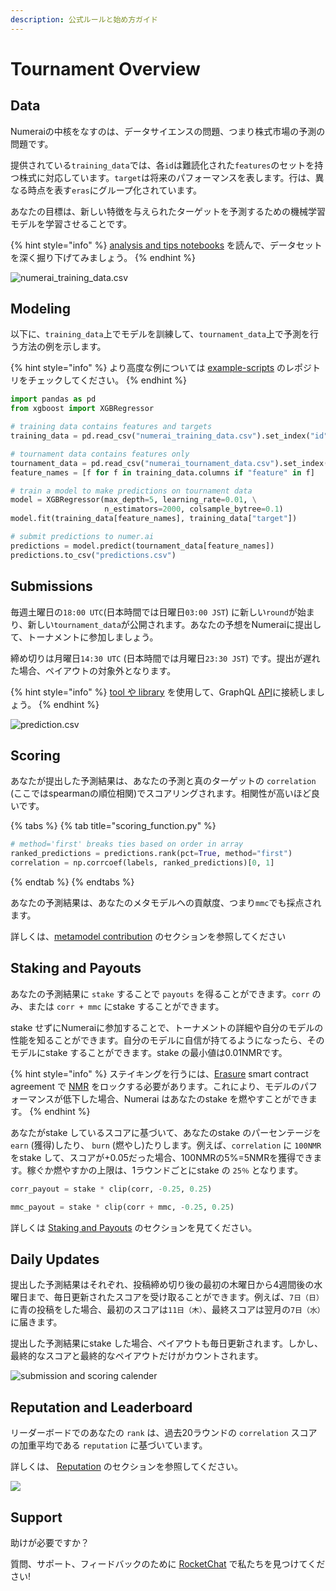 ```yaml
---
description: 公式ルールと始め方ガイド
---
```


# Tournament Overview

## Data

Numeraiの中核をなすのは、データサイエンスの問題、つまり株式市場の予測の問題です。

提供されている`training_data`では、各`id`は難読化された`features`のセットを持つ株式に対応しています。`target`は将来のパフォーマンスを表します。行は、異なる時点を表す`eras`にグループ化されています。

あなたの目標は、新しい特徴を与えられたターゲットを予測するための機械学習モデルを学習させることです。

{% hint style="info" %}
[analysis and tips notebooks](https://github.com/numerai/example-scripts/blob/master/analysis_and_tips.ipynb) を読んで、データセットを深く掘り下げてみましょう。
{% endhint %}

![numerai\_training\_data.csv](../.gitbook/assets/image%20%282%29.png)

## Modeling

以下に、`training_data`上でモデルを訓練して、`tournament_data`上で予測を行う方法の例を示します。

{% hint style="info" %}
より高度な例については [example-scripts](https://github.com/numerai/example-scripts) のレポジトリをチェックしてください。
{% endhint %}

```python
import pandas as pd
from xgboost import XGBRegressor

# training data contains features and targets
training_data = pd.read_csv("numerai_training_data.csv").set_index("id")

# tournament data contains features only
tournament_data = pd.read_csv("numerai_tournament_data.csv").set_index("id")
feature_names = [f for f in training_data.columns if "feature" in f]

# train a model to make predictions on tournament data
model = XGBRegressor(max_depth=5, learning_rate=0.01, \
                     n_estimators=2000, colsample_bytree=0.1)
model.fit(training_data[feature_names], training_data["target"])

# submit predictions to numer.ai
predictions = model.predict(tournament_data[feature_names])
predictions.to_csv("predictions.csv")
```

## Submissions

毎週土曜日の`18:00 UTC`\(日本時間では日曜日`03:00 JST`\) に新しい`round`が始まり、新しい`tournament_data`が公開されます。あなたの予想をNumeraiに提出して、トーナメントに参加しましょう。

 締め切りは月曜日`14:30 UTC` \(日本時間では月曜日`23:30 JST`\) です。提出が遅れた場合、ペイアウトの対象外となります。

{% hint style="info" %}
[tool や library](https://docs.numer.ai/tournament/tools) を使用して、GraphQL [API](https://api-tournament.numer.ai/)に接続しましょう。
{% endhint %}

![prediction.csv](../.gitbook/assets/image%20%283%29.png)

## Scoring

あなたが提出した予測結果は、あなたの予測と真のターゲットの `correlation` \(ここではspearmanの順位相関\)でスコアリングされます。相関性が高いほど良いです。

{% tabs %}
{% tab title="scoring\_function.py" %}
```python
# method='first' breaks ties based on order in array
ranked_predictions = predictions.rank(pct=True, method="first")
correlation = np.corrcoef(labels, ranked_predictions)[0, 1]
```
{% endtab %}
{% endtabs %}

あなたの予測結果は、あなたのメタモデルへの貢献度、つまり`mmc`でも採点されます。

詳しくは、[metamodel contribution](https://app.gitbook.com/@numerai/s/japanese-docs/~/drafts/-MLUpa5DSnesxvoD5OAP/numerai-tournament/meta-model-contribution-mmc) のセクションを参照してください

## Staking and Payouts

あなたの予測結果に `stake` することで `payouts` を得ることができます。`corr` のみ、または `corr + mmc` にstake することができます。

stake せずにNumeraiに参加することで、トーナメントの詳細や自分のモデルの性能を知ることができます。自分のモデルに自信が持てるようになったら、そのモデルにstake することができます。stake の最小値は0.01NMRです。

{% hint style="info" %}
ステイキングを行うには、[Erasure](https://erasure.world/) smart contract agreement で [NMR](https://coinmarketcap.com/currencies/numeraire/) をロックする必要があります。これにより、モデルのパフォーマンスが低下した場合、Numerai はあなたのstake を燃やすことができます。
{% endhint %}

あなたがstake しているスコアに基づいて、あなたのstake のパーセンテージを `earn` \(獲得\)したり、 `burn` \(燃やし\)たりします。例えば、`correlation` に `100NMR` をstake して、スコアが+0.05だった場合、100NMRの5%=5NMRを獲得できます。稼ぐか燃やすかの上限は、1ラウンドごとにstake の `25％` となります。

```python
corr_payout = stake * clip(corr, -0.25, 0.25)

mmc_payout = stake * clip(corr + mmc, -0.25, 0.25)
```

詳しくは [Staking and Payouts](https://app.gitbook.com/@numerai/s/japanese-docs/~/drafts/-MLUpa5DSnesxvoD5OAP/numerai-tournament/staking-and-payouts) のセクションを見てください。

## Daily Updates

提出した予測結果はそれぞれ、投稿締め切り後の最初の木曜日から4週間後の水曜日まで、毎日更新されたスコアを受け取ることができます。例えば、`7日（日）`に青の投稿をした場合、最初のスコアは`11日（木）`、最終スコアは翌月の`7日（水）`に届きます。

提出した予測結果にstake した場合、ペイアウトも毎日更新されます。しかし、最終的なスコアと最終的なペイアウトだけがカウントされます。

![submission and scoring calender](../.gitbook/assets/image%20%284%29.png)

## Reputation and Leaderboard

リーダーボードでのあなたの `rank` は、過去20ラウンドの `correlation` スコアの加重平均である `reputation` に基づいています。 

詳しくは、 [Reputation](https://app.gitbook.com/@numerai/s/japanese-docs/~/drafts/-MLUpa5DSnesxvoD5OAP/numerai-tournament/reputation) のセクションを参照してください。

![](../.gitbook/assets/image%20%285%29.png)

## Support

助けが必要ですか？

質問、サポート、フィードバックのために [RocketChat](https://community.numer.ai/home) で私たちを見つけてください!

